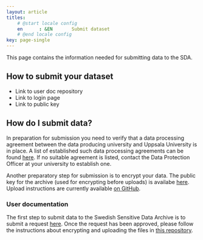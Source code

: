 ```yaml
---
layout: article
titles:
    # @start locale config
    en      : &EN       Submit dataset
    # @end locale config
key: page-single
---
```


This page contains the information needed for submitting data to the SDA.

## How to submit your dataset
- Link to user doc repository
- Link to login page
- Link to public key

## How do I submit data?

In preparation for submission you need to verify that a data
processing agreement between the data producing university and Uppsala
University is in place. A list of established such data processing
agreements can be found [here](https://nbis.se/support/general-processing-agreements.html). If no
suitable agreement is listed, contact the Data Protection Officer at
your university to establish one.

Another preparatory step for submission is to encrypt your data. The
public key for the archive (used for encrypting before uploads) is
availabe [here](https://github.com/NBISweden/EGA-SE-user-docs/blob/main/crypt4gh_key.pub). Upload
instructions are currently available [on GitHub](
https://github.com/NBISweden/EGA-SE-user-docs/blob/main/README.md).


### User documentation
The first step to submit data to the Swedish Sensitive Data Archive is to submit a request [here](https://dbampalikis.github.io/request.html). Once the request has been approved, please follow the instructions about encrypting and uploading the files in [this repository](https://github.com/NBISweden/EGA-SE-user-docs).